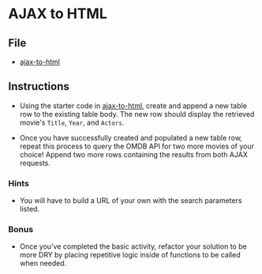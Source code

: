 # AJAX to HTML

## File

- [ajax-to-html](Unsolved/ajax-to-html.html)

## Instructions

- Using the starter code in [ajax-to-html](Unsolved/ajax-to-html.html), create and append a new table row to the existing table body. The new row should display the retrieved movie's `Title`, `Year`, and `Actors`.

- Once you have successfully created and populated a new table row, repeat this process to query the OMDB API for two more movies of your choice! Append two more rows containing the results from both AJAX requests.

### Hints

- You will have to build a URL of your own with the search parameters listed.

### Bonus

- Once you've completed the basic activity, refactor your solution to be more DRY by placing repetitive logic inside of functions to be called when needed.
